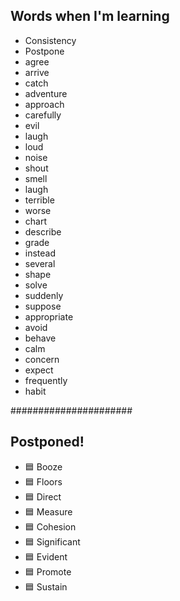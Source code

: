 ## Words when I'm learning

- Consistency
- Postpone
- agree
- arrive
- catch
- adventure
- approach
- carefully
- evil
- laugh
- loud
- noise
- shout
- smell
- laugh
- terrible
- worse
- chart
- describe
- grade
- instead
- several
- shape
- solve
- suddenly
- suppose
- appropriate
- avoid
- behave
- calm
- concern
- expect
- frequently
- habit


######################
## Postponed!
- 🟦 Booze
- 🟦 Floors
- 🟦 Direct
- 🟦 Measure
- 🟦 Cohesion
- 🟦 Significant
- 🟦 Evident
- 🟦 Promote 
- 🟦 Sustain